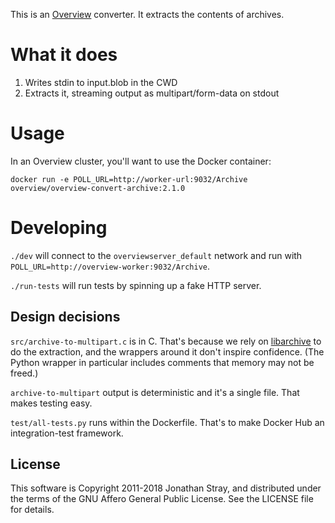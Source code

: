 This is an [Overview](https://github.com/overview/overview-server) converter.
It extracts the contents of archives.

What it does
============

1. Writes stdin to input.blob in the CWD
2. Extracts it, streaming output as multipart/form-data on stdout

Usage
=====

In an Overview cluster, you'll want to use the Docker container:

`docker run -e POLL_URL=http://worker-url:9032/Archive overview/overview-convert-archive:2.1.0`

Developing
==========

`./dev` will connect to the `overviewserver_default` network and run with
`POLL_URL=http://overview-worker:9032/Archive`.

`./run-tests` will run tests by spinning up a fake HTTP server.

Design decisions
----------------

`src/archive-to-multipart.c` is in C. That's because we rely on
[libarchive](https://github.com/libarchive/libarchive) to do the extraction, and
the wrappers around it don't inspire confidence. (The Python wrapper in
particular includes comments that memory may not be freed.)

`archive-to-multipart` output is deterministic and it's a single file. That
makes testing easy.

`test/all-tests.py` runs within the Dockerfile. That's to make Docker Hub an
integration-test framework.

License
-------

This software is Copyright 2011-2018 Jonathan Stray, and distributed under the
terms of the GNU Affero General Public License. See the LICENSE file for details.
